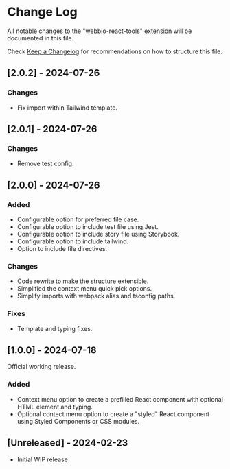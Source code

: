 # Change Log

All notable changes to the "webbio-react-tools" extension will be documented in this file.

Check [Keep a Changelog](http://keepachangelog.com/) for recommendations on how to structure this file.

## [2.0.2] - 2024-07-26

### Changes

- Fix import within Tailwind template.

## [2.0.1] - 2024-07-26

### Changes

- Remove test config.

## [2.0.0] - 2024-07-26

### Added

- Configurable option for preferred file case.
- Configurable option to include test file using Jest.
- Configurable option to include story file using Storybook.
- Configurable option to include tailwind.
- Option to include file directives.

### Changes

- Code rewrite to make the structure extensible.
- Simplified the context menu quick pick options.
- Simplify imports with webpack alias and tsconfig paths.

### Fixes

- Template and typing fixes.

## [1.0.0] - 2024-07-18

Official working release.

### Added

- Context menu option to create a prefilled React component with optional HTML element and typing.
- Optional contect menu option to create a "styled" React component using Styled Components or CSS modules.

## [Unreleased] - 2024-02-23

- Initial WIP release